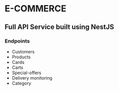 # E-COMMERCE

## Full API Service built using NestJS

### Endpoints

- Customers
- Products
- Cards
- Carts
- Special-offers
- Delivery monitoring
- Category














